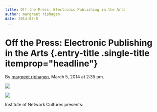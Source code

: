 ```yaml
---
title: Off the Press: Electronic Publishing in the Arts
author: margreet riphagen
date: 2014-03-5
...
```


# Off the Press: Electronic Publishing in the Arts {.entry-title .single-title itemprop="headline"}

By [margreet
riphagen](http://networkcultures.org/digitalpublishing/author/arjen/ "Posts by margreet riphagen"),
March 5, 2014 at 2:35 pm.

![](imgs/A5_OFF_THE_PRESS_web_flyer_back.jpg)

![](imgs/A5_OFF_THE_PRESS_web_flyer_front.jpg)

Institute of Network Cultures presents:
